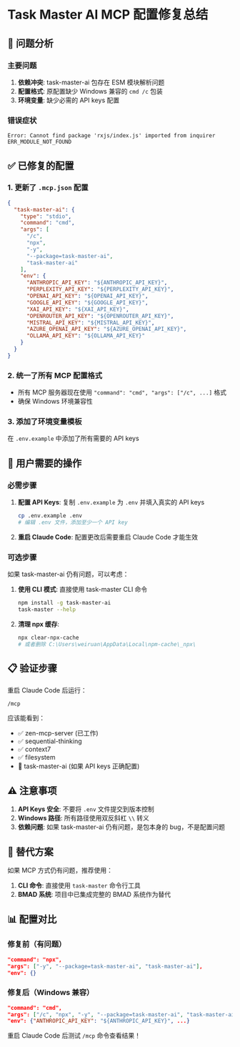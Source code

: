 # Task Master AI MCP 配置修复总结

## 🚨 问题分析

### 主要问题
1. **依赖冲突**: task-master-ai 包存在 ESM 模块解析问题
2. **配置格式**: 原配置缺少 Windows 兼容的 `cmd /c` 包装
3. **环境变量**: 缺少必需的 API keys 配置

### 错误症状
```
Error: Cannot find package 'rxjs/index.js' imported from inquirer
ERR_MODULE_NOT_FOUND
```

## ✅ 已修复的配置

### 1. 更新了 `.mcp.json` 配置
```json
{
  "task-master-ai": {
    "type": "stdio", 
    "command": "cmd",
    "args": [
      "/c", 
      "npx", 
      "-y", 
      "--package=task-master-ai", 
      "task-master-ai"
    ],
    "env": {
      "ANTHROPIC_API_KEY": "${ANTHROPIC_API_KEY}",
      "PERPLEXITY_API_KEY": "${PERPLEXITY_API_KEY}",
      "OPENAI_API_KEY": "${OPENAI_API_KEY}",
      "GOOGLE_API_KEY": "${GOOGLE_API_KEY}",
      "XAI_API_KEY": "${XAI_API_KEY}",
      "OPENROUTER_API_KEY": "${OPENROUTER_API_KEY}",
      "MISTRAL_API_KEY": "${MISTRAL_API_KEY}",
      "AZURE_OPENAI_API_KEY": "${AZURE_OPENAI_API_KEY}",
      "OLLAMA_API_KEY": "${OLLAMA_API_KEY}"
    }
  }
}
```

### 2. 统一了所有 MCP 配置格式
- 所有 MCP 服务器现在使用 `"command": "cmd", "args": ["/c", ...]` 格式
- 确保 Windows 环境兼容性

### 3. 添加了环境变量模板
在 `.env.example` 中添加了所有需要的 API keys

## 🔧 用户需要的操作

### 必需步骤
1. **配置 API Keys**: 复制 `.env.example` 为 `.env` 并填入真实的 API keys
   ```bash
   cp .env.example .env
   # 编辑 .env 文件，添加至少一个 API key
   ```

2. **重启 Claude Code**: 配置更改后需要重启 Claude Code 才能生效

### 可选步骤
如果 task-master-ai 仍有问题，可以考虑：

1. **使用 CLI 模式**: 直接使用 task-master CLI 命令
   ```bash
   npm install -g task-master-ai
   task-master --help
   ```

2. **清理 npx 缓存**:
   ```bash
   npx clear-npx-cache
   # 或者删除 C:\Users\weiruan\AppData\Local\npm-cache\_npx\
   ```

## 📋 验证步骤

重启 Claude Code 后运行：
```
/mcp
```

应该能看到：
- ✅ zen-mcp-server (已工作)
- ✅ sequential-thinking  
- ✅ context7
- ✅ filesystem
- 🔄 task-master-ai (如果 API keys 正确配置)

## ⚠️ 注意事项

1. **API Keys 安全**: 不要将 `.env` 文件提交到版本控制
2. **Windows 路径**: 所有路径使用双反斜杠 `\\` 转义
3. **依赖问题**: 如果 task-master-ai 仍有问题，是包本身的 bug，不是配置问题

## 🔄 替代方案

如果 MCP 方式仍有问题，推荐使用：
1. **CLI 命令**: 直接使用 `task-master` 命令行工具
2. **BMAD 系统**: 项目中已集成完整的 BMAD 系统作为替代

## 📊 配置对比

### 修复前（有问题）
```json
"command": "npx",
"args": ["-y", "--package=task-master-ai", "task-master-ai"],
"env": {}
```

### 修复后（Windows 兼容）
```json
"command": "cmd", 
"args": ["/c", "npx", "-y", "--package=task-master-ai", "task-master-ai"],
"env": {"ANTHROPIC_API_KEY": "${ANTHROPIC_API_KEY}", ...}
```

重启 Claude Code 后测试 `/mcp` 命令查看结果！